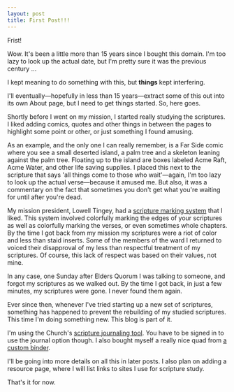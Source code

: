 ```yaml
---
layout: post
title: First Post!!!
---
```


Frist!

Wow.  It's been a little more than 15 years since I bought this domain. I'm
too lazy to look up the actual date, but I'm pretty sure it was the previous
century ...

I kept meaning to do something with this, but **things** kept interfering.

I'll eventually&mdash;hopefully in less than 15 years&mdash;extract some of
this out into its own About page, but I need to get things started.  So, here
goes.

Shortly before I went on my mission, I started really studying the scriptures.
I liked adding comics, quotes and other things in between the pages to
highlight some point or other, or just something I found amusing.

As an example, and the only one I can really remember, is a Far Side comic
where you see a small deserted island, a palm tree and a skeleton leaning
against the palm tree. Floating up to the island are boxes labeled Acme Raft,
Acme Water, and other life saving supplies. I placed this next to the
scripture that says 'all things come to those who wait'&mdash;again, I'm too
lazy to look up the actual verse&mdash;because it amused me. But also, it was
a commentary on the fact that sometimes you don't get what you're waiting for
until after you're dead.

My mission president, Lowell Tingey, had a [scripture marking
system](http://ldsscripturemarking.com/) that I liked. This system involved
colorfully marking the edges of your scriptures as well as colorfully marking
the verses, or even sometimes whole chapters. By the time I got back from my
mission my scriptures were a riot of color and less than staid inserts. Some
of the members of the ward I returned to voiced their disapproval of my less
than respectful treatment of my scriptures. Of course, this lack of respect
was based on their values, not mine.

In any case, one Sunday after Elders Quorum I was talking to someone, and
forgot my scriptures as we walked out. By the time I got back, in just a few
minutes, my scriptures were gone. I never found them again.

Ever since then, whenever I've tried starting up a new set of scriptures,
something has happened to prevent the rebuilding of my studied scriptures.
This time I'm doing something new. This blog is part of it.

I'm using the Church's [scripture journaling tool](http://scriptures.lds.org).
You have to be signed in to use the journal option though. I also bought
myself a really nice quad from [a custom
binder](http://www.customldsscriptures.com/).

I'll be going into more details on all this in later posts. I also plan on
adding a resource page, where I will list links to sites I use for scripture
study.

That's it for now.
